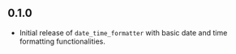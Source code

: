 ## 0.1.0

- Initial release of `date_time_formatter` with basic date and time formatting functionalities.